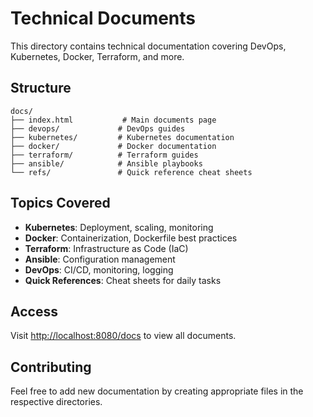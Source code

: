 # Technical Documents

This directory contains technical documentation covering DevOps, Kubernetes, Docker, Terraform, and more.

## Structure

```
docs/
├── index.html           # Main documents page
├── devops/             # DevOps guides
├── kubernetes/         # Kubernetes documentation
├── docker/             # Docker documentation
├── terraform/          # Terraform guides
├── ansible/            # Ansible playbooks
└── refs/               # Quick reference cheat sheets
```

## Topics Covered

- **Kubernetes**: Deployment, scaling, monitoring
- **Docker**: Containerization, Dockerfile best practices
- **Terraform**: Infrastructure as Code (IaC)
- **Ansible**: Configuration management
- **DevOps**: CI/CD, monitoring, logging
- **Quick References**: Cheat sheets for daily tasks

## Access

Visit [http://localhost:8080/docs](http://localhost:8080/docs) to view all documents.

## Contributing

Feel free to add new documentation by creating appropriate files in the respective directories.

